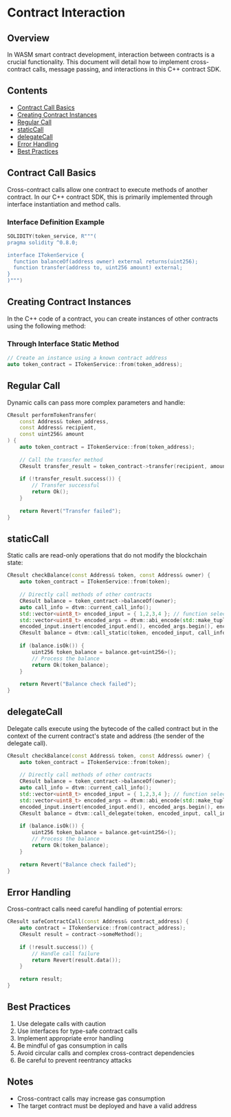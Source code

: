 Contract Interaction
===============

## Overview

In WASM smart contract development, interaction between contracts is a crucial functionality. This document will detail how to implement cross-contract calls, message passing, and interactions in this C++ contract SDK.

## Contents

- [Contract Call Basics](#contract-call-basics)
- [Creating Contract Instances](#creating-contract-instances)
- [Regular Call](#regular-call)
- [staticCall](#staticcall)
- [delegateCall](#delegatecall)
- [Error Handling](#error-handling)
- [Best Practices](#best-practices)

## Contract Call Basics

Cross-contract calls allow one contract to execute methods of another contract. In our C++ contract SDK, this is primarily implemented through interface instantiation and method calls.

### Interface Definition Example

```cpp
SOLIDITY(token_service, R"""(
pragma solidity ^0.8.0;

interface ITokenService {
  function balanceOf(address owner) external returns(uint256);
  function transfer(address to, uint256 amount) external;
}
)""")
```

## Creating Contract Instances

In the C++ code of a contract, you can create instances of other contracts using the following method:

### Through Interface Static Method

```cpp
// Create an instance using a known contract address
auto token_contract = ITokenService::from(token_address);
```

## Regular Call

Dynamic calls can pass more complex parameters and handle:

```cpp
CResult performTokenTransfer(
    const Address& token_address, 
    const Address& recipient, 
    const uint256& amount
) {
    auto token_contract = ITokenService::from(token_address);
    
    // Call the transfer method
    CResult transfer_result = token_contract->transfer(recipient, amount);
    
    if (!transfer_result.success()) {
        // Transfer successful
        return Ok();
    }
    
    return Revert("Transfer failed");
}
```

## staticCall

Static calls are read-only operations that do not modify the blockchain state:

```cpp
CResult checkBalance(const Address& token, const Address& owner) {
    auto token_contract = ITokenService::from(token);
    
    // Directly call methods of other contracts
    CResult balance = token_contract->balanceOf(owner);
    auto call_info = dtvm::current_call_info();
    std::vector<uint8_t> encoded_input = { 1,2,3,4 }; // function selector bytes, insert actual values
    std::vector<uint8_t> encoded_args = dtvm::abi_encode(std::make_tuple(owner, spender));
    encoded_input.insert(encoded_input.end(), encoded_args.begin(), encoded_args.end());
    CResult balance = dtvm::call_static(token, encoded_input, call_info->value, call_info->gas);
    
    if (balance.isOk()) {
        uint256 token_balance = balance.get<uint256>();
        // Process the balance
        return Ok(token_balance);
    }
    
    return Revert("Balance check failed");
}
```


## delegateCall

Delegate calls execute using the bytecode of the called contract but in the context of the current contract's state and address (the sender of the delegate call).

```cpp
CResult checkBalance(const Address& token, const Address& owner) {
    auto token_contract = ITokenService::from(token);
    
    // Directly call methods of other contracts
    CResult balance = token_contract->balanceOf(owner);
    auto call_info = dtvm::current_call_info();
    std::vector<uint8_t> encoded_input = { 1,2,3,4 }; // function selector bytes, insert actual values
    std::vector<uint8_t> encoded_args = dtvm::abi_encode(std::make_tuple(owner, spender));
    encoded_input.insert(encoded_input.end(), encoded_args.begin(), encoded_args.end());
    CResult balance = dtvm::call_delegate(token, encoded_input, call_info->value, call_info->gas);
    
    if (balance.isOk()) {
        uint256 token_balance = balance.get<uint256>();
        // Process the balance
        return Ok(token_balance);
    }
    
    return Revert("Balance check failed");
}
```

## Error Handling

Cross-contract calls need careful handling of potential errors:

```cpp
CResult safeContractCall(const Address& contract_address) {
    auto contract = ITokenService::from(contract_address);
    CResult result = contract->someMethod();
    
    if (!result.success()) {
        // Handle call failure
        return Revert(result.data());
    }
    
    return result;
}
```

## Best Practices

1. Use delegate calls with caution
2. Use interfaces for type-safe contract calls
3. Implement appropriate error handling
4. Be mindful of gas consumption in calls
5. Avoid circular calls and complex cross-contract dependencies
6. Be careful to prevent reentrancy attacks

## Notes

- Cross-contract calls may increase gas consumption
- The target contract must be deployed and have a valid address

